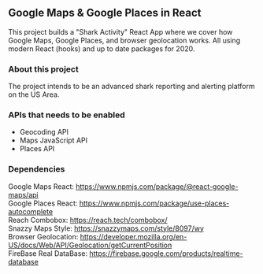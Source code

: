 ## Google Maps & Google Places in React

This project builds a "Shark Activity" React App where we cover how Google Maps, Google Places, 
and browser geolocation works. All using modern React (hooks) and up to date packages for 2020.

### About this project
The project intends to be an advanced shark reporting and alerting platform on the US Area.

### APIs that needs to be enabled
- Geocoding API
- Maps JavaScript API
- Places API

### Dependencies
Google Maps React: https://www.npmjs.com/package/@react-google-maps/api <br>
Google Places React: https://www.npmjs.com/package/use-places-autocomplete <br>
Reach Combobox: https://reach.tech/combobox/ <br>
Snazzy Maps Style: https://snazzymaps.com/style/8097/wy <br>
Browser Geolocation: https://developer.mozilla.org/en-US/docs/Web/API/Geolocation/getCurrentPosition <br>
FireBase Real DataBase: https://firebase.google.com/products/realtime-database <br>
